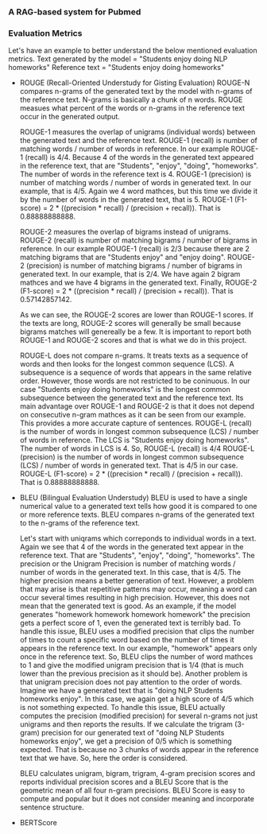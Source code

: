 
### A RAG-based system for Pubmed

### Evaluation Metrics

Let's have an example to better understand the below mentioned evaluation metrics.
Text generated by the model = "Students enjoy doing NLP homeworks"
Reference text = "Students enjoy doing homeworks"

- ROUGE (Recall-Oriented Understudy for Gisting Evaluation)
    ROUGE-N compares n-grams of the generated text by the model with n-grams of the reference text. N-grams is basically a chunk of n words. ROUGE measues what percent of the words or n-grams in the reference text occur in the generated output. 

    ROUGE-1 measures the overlap of unigrams (individual words) between the generated text and the reference text. 
    ROUGE-1 (recall) is number of matching words / number of words in reference. In our example ROUGE-1 (recall) is 4/4. Because 4 of the words in the generated text appeared in the reference text, that are "Students", "enjoy", "doing", "homeworks". The number of words in the reference text is 4. 
    ROUGE-1 (precision) is number of matching words / number of words in generated text. In our example, that is 4/5. Again we 4 word mathces, but this time we divide it by the number of words in the generated text, that is 5. 
    ROUGE-1 (F1-score) = 2 * ((precision * recall) / (precision + recall)). That is 0.88888888888. 

    ROUGE-2 measures the overlap of bigrams instead of unigrams. 
    ROUGE-2 (recall) is number of matching bigrams / number of bigrams in reference. In our example ROUGE-1 (recall) is 2/3 because there are 2 matching bigrams that are "Students enjoy" and "enjoy doing". 
    ROUGE-2 (precision) is number of matching bigrams / number of bigrams in generated text. In our example, that is 2/4. We have again 2 bigram mathces and we have 4 bigrams in the generated text.
    Finally, ROUGE-2 (F1-score) = 2 * ((precision * recall) / (precision + recall)). That is 0.57142857142. 
    
    As we can see, the ROUGE-2 scores are lower than ROUGE-1 scores. If the texts are long, ROUGE-2 scores will generally be small because bigrams matches will genereally be a few. It is important to report both ROUGE-1 and ROUGE-2 scores and that is what we do in this project.

    ROUGE-L does not compare n-grams. It treats texts as a sequence of words and then looks for the longest common sequence (LCS). A subsequence is a sequence of words that appears in the same relative order. However, those words are not restricted to be coninuous. In our case "Students enjoy doing homeworks" is the longest common subsequence between the generated text and the reference text.
    Its main advantage over ROUGE-1 and ROUGE-2 is that it does not depend on consecutive n-gram mathces as it can be seen from our example. This provides a more accurate capture of sentences. 
    ROUGE-L (recall) is the number of words in longest common subsequence (LCS) / number of words in reference. The LCS is "Students enjoy doing homeworks". The number of words in LCS is 4. So, ROUGE-L (recall) is 4/4
    ROUGE-L (precision) is the number of words in longest common subsequence (LCS) / number of words in generated text. That is 4/5 in our case. 
    ROUGE-L (F1-score) = 2 * ((precision * recall) / (precision + recall)). That is 0.88888888888.


- BLEU (Bilingual Evaluation Understudy)
    BLEU is used to have a single numerical value to a generated text tells how good it is compared to one or more reference texts. BLEU compares n-grams of the generated text to the n-grams of the reference text.
    
    Let's start with uniqrams which correponds to individual words in a text. Again we see that 4 of the words in the generated text appear in the reference text. That are "Students", "enjoy", "doing", "homeworks". 
    The precision or the Unigram Precision is number of matching words / number of words in the generated text. In this case, that is 4/5. The higher precision means a better generation of text. 
    However, a problem that may arise is that repetitive patterns may occur, meaning a word can occur several times resulting in high precision. However, this does not mean that the generated text is good. As an example, if the model generates "homework homework homework homework" the precision gets a perfect score of 1, even the generated text is terribly bad. 
    To handle this issue, BLEU uses a modified precision that clips the number of times to count a specific word based on the number of times it appears in the reference text. In our example, "homework" appears only once in the reference text. So, BLEU clips the number of word mathces to 1 and give the modified unigram precision that is 1/4 (that is much lower than the previous precision as it should be). 
    Another problem is that unigram precision does not pay attention to the order of words. Imagine we have a generated text that is "doing NLP Students homeworks enjoy". In this case, we again get a high score of 4/5 which is not something expected.
    To handle this issue, BLEU actually computes the precision (modified precision) for several n-grams not just unigrams and then reports the results.
    If we calculate the trigram (3-gram) precision for our generated text of "doing NLP Students homeworks enjoy", we get a precision of 0/5 which is something expected. That is because no 3 chunks of words appear in the reference text that we have. So, here the order is considered.

    BLEU calculates unigram, bigram, trigram, 4-gram precision scores and reports individual precision scores and a BLEU Score that is the geometric mean of all four n-gram precisions. BLEU Score is easy to compute and popular but it does not consider meaning and incorporate sentence structure. 

- BERTScore